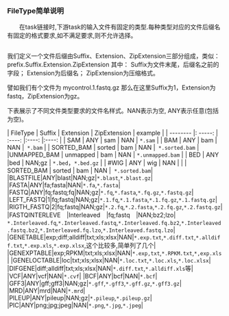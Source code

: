 ###  **FileType简单说明**
　　在task链接时,下游task的输入文件有固定的类型.每种类型对应的文件后缀名有固定的格式要求,如不满足要求,则不允许选择。
<div style="text-align:center"><img data-src="1.png" width="550px" ></img>
</div>

我们定义一个文件后缀由Suffix、Extension、ZipExtension三部分组成，类似：
prefix.Suffix.Extension.ZipExtension
其中：
Suffix为文件末尾，后缀名之前的字段；
Extension为后缀名；
ZipExtension为压缩格式。

譬如我们有个文件为 mycontrol.1.fastq.gz 那么在这里Suffix为1，Extension为fastq，ZipExtension为gz。

下表展示了不同文件类型要求的文件名样式。NAN表示为空, ANY表示任意(包括为空)。

| FileType       | Suffix   |  Extension  | ZipExtension  | example |
| --------  |: -----: | :----:  |:----:  |:----:  |
| SAM     | ANY   |  sam    | NAN | `*.sam`  |
| BAM        |   ANY   |   bam  | NAN  |` *.bam`  |
| SORTED_BAM        |    sorted    |  bam  | NAN  |` *.sorted.bam` |
|UNMAPPED_BAM        |   unmapped   |  bam  | NAN  | `*.unmapped.bam` |
| BED	      |    ANY     |bed | NAN;gz  | `*.bed`，`*.bed.gz`	 |
| #WIG       |   ANY   |  wig  | NAN  |  	 |
| SORTED_BAM        |    sorted    |  bam  | NAN  |` *.sorted.bam`|
|BLASTFILE|ANY|blast|NAN;gz|`*.blast`,`*.blast.gz`|
|FASTA|ANY|fa;fasta|NAN|`*.fa`,`*.fasta`|
|FASTQ|ANY|fq;fastq;fq|NAN;gz|`*.fq`,`*.fasta`,`*.fq.gz`,`*.fastq.gz`|
|LEFT_FASTQ|1|fq;fastq|NAN;gz|`*.1.fq`,`*.1.fasta`,`*.1.fq.gz`,`*.1.fastq.gz`|
|RIGTH_FASTQ|2|fq;fastq|NAN;gz|`*.2.fq`,`*.2.fasta`,`*.2.fq.gz`,`*.2.fastq.gz`|
|FASTQINTERLEVE　|Interleaved　|fq;fastq　|NAN;bz2;lzo|　`*.Interleaved.fq`,`*.Interleaved.fastq`,`*.Interleaved.fq.bz2`,`*.Interleaved.fastq.bz2`,`*.Interleaved.fq.lzo`,`*.Interleaved.fastq.lzo`|
|GENETABLE|exp;diff;alldiff|txt;xls;xlsx|NAN|`*.exp.txt`,`*.diff.txt`,`*.alldiff.txt`,`*.exp.xls`,`*.exp.xlsx`,这个比较多,简单列了几个|
|GENEXPTABLE|exp;RPKM|txt;xls;xlsx|NAN|`*.exp,txt`,`*.RPKM.txt`,`*,exp.xls`|
|GENELOCTABLE|loc|txt;xls;xlsx|NAN|`*.loc.txt`,`*.loc.xls`,`*.loc.xlsx`|
|DIFGENE|diff;alldiff|txt;xls;xlsx|NAN|`*.diff.txt`,`*.alldiff.xls`等|
|VCF|ANY|vcf|NAN|`*.cvf`|
|BCF|ANY|bcf|NAN|`*.bcf`|
|GFF3|ANY|gff;gff3|NAN;gz|`*.gff`,`*.gff3`,`*.gff.gz`,`*.gff3.gz`|
|MRD|ANY|mrd|NAN|`*.mrd`|
|PILEUP|ANY|pileup|NAN;gz|`*.pileup`,`*.pileup.gz`|
|PIC|ANY|png;jpg;jpeg|NAN|`*.png`,`*.jpg`,`*.jpeg`|



	

